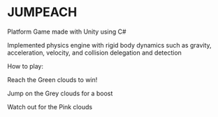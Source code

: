 # JUMPEACH
Platform Game made with Unity using C#

Implemented physics engine with rigid body dynamics such as gravity, acceleration,
velocity, and collision delegation and detection

How to play:

Reach the Green clouds to win!

Jump on the Grey clouds for a boost

Watch out for the Pink clouds
